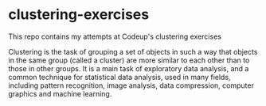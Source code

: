 # clustering-exercises
This repo contains my attempts at Codeup's clustering exercises

Clustering is the task of grouping a set of objects in such a way that objects in the same group (called a cluster) are more similar to each other than to those in other groups. It is a main task of exploratory data analysis, and a common technique for statistical data analysis, used in many fields, including pattern recognition, image analysis, data compression, computer graphics and machine learning.
